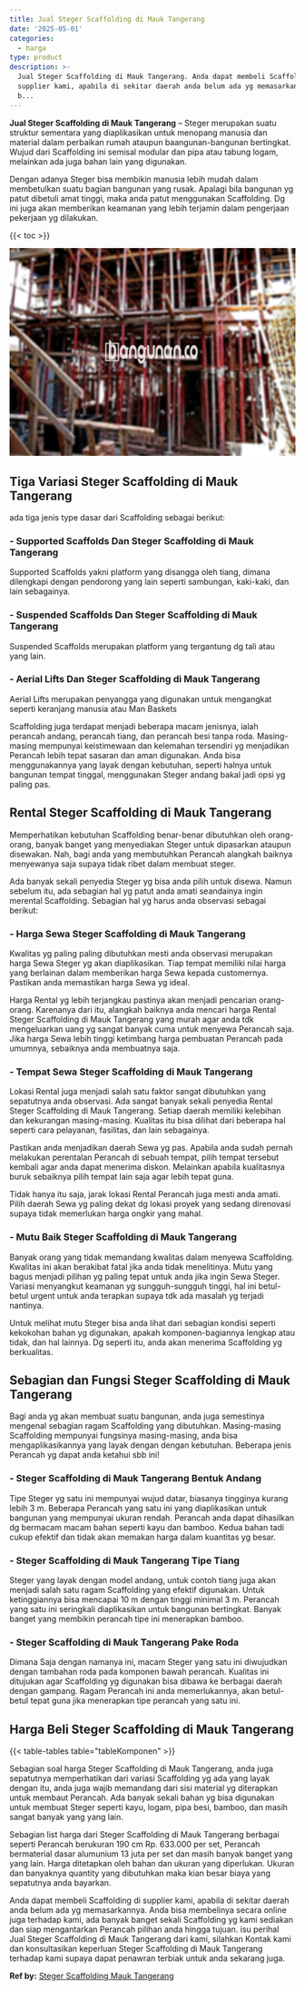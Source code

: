 ```yaml
---
title: Jual Steger Scaffolding di Mauk Tangerang
date: '2025-05-01'
categories:
  - harga
type: product
description: >-
  Jual Steger Scaffolding di Mauk Tangerang. Anda dapat membeli Scaffolding di
  supplier kami, apabila di sekitar daerah anda belum ada yg memasarkannya. Anda
  b...
---
```


**Jual Steger Scaffolding di Mauk Tangerang** – Steger merupakan suatu struktur sementara yang diaplikasikan untuk menopang manusia dan material dalam perbaikan rumah ataupun baangunan-bangunan bertingkat. Wujud dari Scaffolding ini semisal modular dan pipa atau tabung logam, melainkan ada juga bahan lain yang digunakan.

Dengan adanya Steger bisa membikin manusia lebih mudah dalam membetulkan suatu bagian bangunan yang rusak. Apalagi bila bangunan yg patut dibetuli amat tinggi, maka anda patut menggunakan Scaffolding. Dg ini juga akan memberikan keamanan yang lebih terjamin dalam pengerjaan pekerjaan yg dilakukan.

{{< toc >}}

![Jual Steger Scaffolding di Mauk Tangerang](/images/sewa-scaffolding-steger-10.png)

## Tiga Variasi Steger Scaffolding di Mauk Tangerang

ada tiga jenis type dasar dari Scaffolding sebagai berikut:

### \- Supported Scaffolds Dan Steger Scaffolding di Mauk Tangerang

Supported Scaffolds yakni platform yang disangga oleh tiang, dimana dilengkapi dengan pendorong yang lain seperti sambungan, kaki-kaki, dan lain sebagainya.

### \- Suspended Scaffolds Dan Steger Scaffolding di Mauk Tangerang

Suspended Scaffolds merupakan platform yang tergantung dg tali atau yang lain.

### \- Aerial Lifts Dan Steger Scaffolding di Mauk Tangerang

Aerial Lifts merupakan penyangga yang digunakan untuk mengangkat seperti keranjang manusia atau Man Baskets

Scaffolding juga terdapat menjadi beberapa macam jenisnya, ialah perancah andang, perancah tiang, dan perancah besi tanpa roda. Masing-masing mempunyai keistimewaan dan kelemahan tersendiri yg menjadikan Perancah lebih tepat sasaran dan aman digunakan. Anda bisa menggunakannya yang layak dengan kebutuhan, seperti halnya untuk bangunan tempat tinggal, menggunakan Steger andang bakal jadi opsi yg paling pas.

## Rental Steger Scaffolding di Mauk Tangerang

Memperhatikan kebutuhan Scaffolding benar-benar dibutuhkan oleh orang-orang, banyak banget yang menyediakan Steger untuk dipasarkan ataupun disewakan. Nah, bagi anda yang membutuhkan Perancah alangkah baiknya menyewanya saja supaya tidak ribet dalam membuat steger.

Ada banyak sekali penyedia Steger yg bisa anda pilih untuk disewa. Namun sebelum itu, ada sebagian hal yg patut anda amati seandainya ingin merental Scaffolding. Sebagian hal yg harus anda observasi sebagai berikut:

### \- Harga Sewa Steger Scaffolding di Mauk Tangerang

Kwalitas yg paling paling dibutuhkan mesti anda observasi merupakan harga Sewa Steger yg akan diaplikasikan. Tiap tempat memiliki nilai harga yang berlainan dalam memberikan harga Sewa kepada customernya. Pastikan anda memastikan harga Sewa yg ideal.

Harga Rental yg lebih terjangkau pastinya akan menjadi pencarian orang-orang. Karenanya dari itu, alangkah baiknya anda mencari harga Rental Steger Scaffolding di Mauk Tangerang yang murah agar anda tdk mengeluarkan uang yg sangat banyak cuma untuk menyewa Perancah saja. Jika harga Sewa lebih tinggi ketimbang harga pembuatan Perancah pada umumnya, sebaiknya anda membuatnya saja.

### \- Tempat Sewa Steger Scaffolding di Mauk Tangerang

Lokasi Rental juga menjadi salah satu faktor sangat dibutuhkan yang sepatutnya anda observasi. Ada sangat banyak sekali penyedia Rental Steger Scaffolding di Mauk Tangerang. Setiap daerah memiliki kelebihan dan kekurangan masing-masing. Kualitas itu bisa dilihat dari beberapa hal seperti cara pelayanan, fasilitas, dan lain sebagainya.

Pastikan anda menjadikan daerah Sewa yg pas. Apabila anda sudah pernah melakukan perentalan Perancah di sebuah tempat, pilih tempat tersebut kembali agar anda dapat menerima diskon. Melainkan apabila kualitasnya buruk sebaiknya pilih tempat lain saja agar lebih tepat guna.

Tidak hanya itu saja, jarak lokasi Rental Perancah juga mesti anda amati. Pilih daerah Sewa yg paling dekat dg lokasi proyek yang sedang direnovasi supaya tidak memerlukan harga ongkir yang mahal.

### \- Mutu Baik Steger Scaffolding di Mauk Tangerang

Banyak orang yang tidak memandang kwalitas dalam menyewa Scaffolding. Kwalitas ini akan berakibat fatal jika anda tidak menelitinya. Mutu yang bagus menjadi pilihan yg paling tepat untuk anda jika ingin Sewa Steger. Variasi menyangkut keamanan yg sungguh-sungguh tinggi, hal ini betul-betul urgent untuk anda terapkan supaya tdk ada masalah yg terjadi nantinya.

Untuk melihat mutu Steger bisa anda lihat dari sebagian kondisi seperti kekokohan bahan yg digunakan, apakah komponen-bagiannya lengkap atau tidak, dan hal lainnya. Dg seperti itu, anda akan menerima Scaffolding yg berkualitas.

## Sebagian dan Fungsi Steger Scaffolding di Mauk Tangerang

Bagi anda yg akan membuat suatu bangunan, anda juga semestinya mengenal sebagian ragam Scaffolding yang dibutuhkan. Masing-masing Scaffolding mempunyai fungsinya masing-masing, anda bisa mengaplikasikannya yang layak dengan dengan kebutuhan. Beberapa jenis Perancah yg dapat anda ketahui sbb ini!

### \- Steger Scaffolding di Mauk Tangerang Bentuk Andang

Tipe Steger yg satu ini mempunyai wujud datar, biasanya tingginya kurang lebih 3 m. Beberapa Perancah yang satu ini yang diaplikasikan untuk bangunan yang mempunyai ukuran rendah. Perancah anda dapat dihasilkan dg bermacam macam bahan seperti kayu dan bamboo. Kedua bahan tadi cukup efektif dan tidak akan memakan harga dalam kuantitas yg besar.

### \- Steger Scaffolding di Mauk Tangerang Tipe Tiang

Steger yang layak dengan model andang, untuk contoh tiang juga akan menjadi salah satu ragam Scaffolding yang efektif digunakan. Untuk ketinggiannya bisa mencapai 10 m dengan tinggi minimal 3 m. Perancah yang satu ini seringkali diaplikasikan untuk bangunan bertingkat. Banyak banget yang membikin perancah tipe ini menerapkan bamboo.

### \- Steger Scaffolding di Mauk Tangerang Pake Roda

Dimana Saja dengan namanya ini, macam Steger yang satu ini diwujudkan dengan tambahan roda pada komponen bawah perancah. Kualitas ini ditujukan agar Scaffolding yg digunakan bisa dibawa ke berbagai daerah dengan gampang. Ragam Perancah ini anda memerlukannya, akan betul-betul tepat guna jika menerapkan tipe perancah yang satu ini.

## Harga Beli Steger Scaffolding di Mauk Tangerang

{{< table-tables table="tableKomponen" >}}

Sebagian soal harga Steger Scaffolding di Mauk Tangerang, anda juga sepatutnya memperhatikan dari variasi Scaffolding yg ada yang layak dengan itu, anda juga wajib memandang dari sisi material yg diterapkan untuk membaut Perancah. Ada banyak sekali bahan yg bisa digunakan untuk membuat Steger seperti kayu, logam, pipa besi, bamboo, dan masih sangat banyak yang yang lain.

Sebagian list harga dari Steger Scaffolding di Mauk Tangerang berbagai seperti Perancah berukuran 190 cm Rp. 633.000 per set, Perancah bermaterial dasar alumunium 13 juta per set dan masih banyak banget yang yang lain. Harga ditetapkan oleh bahan dan ukuran yang diperlukan. Ukuran dan banyaknya quantity yang dibutuhkan maka kian besar biaya yang sepatutnya anda bayarkan.

Anda dapat membeli Scaffolding di supplier kami, apabila di sekitar daerah anda belum ada yg memasarkannya. Anda bisa membelinya secara online juga terhadap kami, ada banyak banget sekali Scaffolding yg kami sediakan dan siap mengantarkan Perancah pilihan anda hingga tujuan. isu perihal Jual Steger Scaffolding di Mauk Tangerang dari kami, silahkan Kontak kami dan konsultasikan keperluan Steger Scaffolding di Mauk Tangerang terhadap kami supaya dapat penawran terbiak untuk anda sekarang juga.

**Ref by:** [Steger Scaffolding Mauk Tangerang](https://id.wikipedia.org/wiki/Steger)
